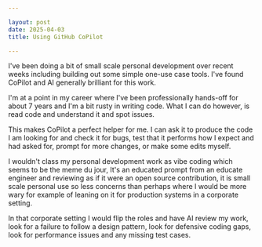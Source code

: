 ```yaml
---

layout: post
date: 2025-04-03
title: Using GitHub CoPilot

---
```


I've been doing a bit of small scale personal development over recent weeks including building out some simple one-use case tools. I've found CoPilot and AI generally brilliant for this work. 

I'm at a point in my career where I've been professionally hands-off for about 7 years and I'm a bit rusty in writing code. What I can do however, is read code and understand it and spot issues.

This makes CoPilot a perfect helper for me. I can ask it to produce the code I am looking for and check it for bugs, test that it performs how I expect and had asked for, prompt for more changes, or make some edits myself.

I wouldn't class my personal development work as vibe coding which seems to be the meme du jour, It's an educated prompt from an educate engineer and reviewing as if it were an open source contribution, it is small scale personal use so less concerns than perhaps where  I would be more wary for example of leaning on it for production systems in a corporate setting.

In that corporate setting I would flip the roles and have AI review my work, look for a failure to follow a design pattern, look for defensive coding gaps, look for performance issues and any missing test cases.